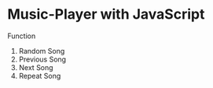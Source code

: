 # Music-Player with JavaScript
Function
1) Random Song
2) Previous Song
3) Next Song
4) Repeat Song
